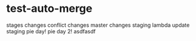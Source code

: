 # test-auto-merge
stages changes
conflict changes master
changes staging
lambda
update staging pie day!
pie day 2!
asdfasdf
